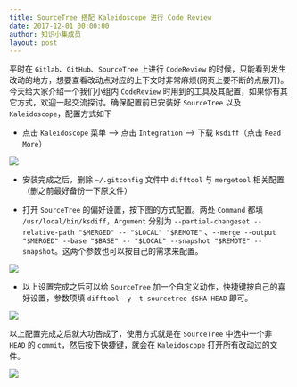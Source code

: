 ```yaml
---
title: SourceTree 搭配 Kaleidoscope 进行 Code Review
date: 2017-12-01 00:00:00
author: 知识小集成员
layout: post
---
```


平时在 `Gitlab`、`GitHub`、`SourceTree` 上进行 `CodeReview` 的时候，只能看到发生改动的地方，想要查看改动点对应的上下文时非常麻烦(网页上要不断的点展开)。今天给大家介绍一个我们小组内 `CodeReview` 时用到的工具及其配置，如果你有其它方式，欢迎一起交流探讨。确保配置前已安装好 `SourceTree` 以及 `Kaleidoscope`，配置方式如下

* 点击 `Kaleidoscope` 菜单 –> 点击 `Integration` –> 下载 `ksdiff`（点击 `Read More`）

![](https://github.com/southpeak/iOS-tech-set/blob/master/images/2017/12/7-1.jpg?raw=true)

* 安装完成之后，删除 `~/.gitconfig` 文件中 `difftool` 与 `mergetool` 相关配置（删之前最好备份一下原文件）

* 打开 `SourceTree` 的偏好设置，按下图的方式配置。两处 `Command` 都填 `/usr/local/bin/ksdiff`，`Argument` 分别为 `--partial-changeset --relative-path "$MERGED" -- "$LOCAL" "$REMOTE"` 、`--merge --output "$MERGED" --base "$BASE" -- "$LOCAL" --snapshot "$REMOTE" --snapshot`。这两个参数也可以按自己的需求来配置。

![](https://github.com/southpeak/iOS-tech-set/blob/master/images/2017/12/7-2.jpg?raw=true)

* 以上设置完成之后可以给 `SourceTree` 加一个自定义动作，快捷键按自己的喜好设置，参数项填 `difftool -y -t sourcetree $SHA HEAD` 即可。

![](https://github.com/southpeak/iOS-tech-set/blob/master/images/2017/12/7-3.jpg?raw=true)

以上配置完成之后就大功告成了，使用方式就是在 `SourceTree` 中选中一个非 `HEAD` 的 `commit`，然后按下快捷键，就会在 `Kaleidoscope` 打开所有改动过的文件。

![](https://github.com/southpeak/iOS-tech-set/blob/master/images/2017/12/7-4.jpg?raw=true)
